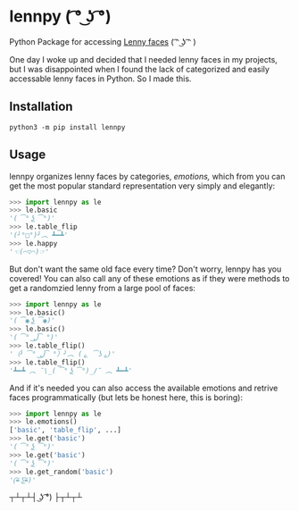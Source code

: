 # lennpy ( ͡° ͜ʖ ͡°)

Python Package for accessing [Lenny faces](https://knowyourmeme.com/memes/%CD%A1-%CD%9C%CA%96-%CD%A1-lenny-face) ( ͡ᵔ ͜ʖ ͡ᵔ )

One day I woke up and decided that I needed lenny faces in my projects, but I was disappointed when I found the lack of categorized and easily accessable lenny faces in Python. So I made this.

## Installation

```
python3 -m pip install lennpy
```

## Usage

lennpy organizes lenny faces by categories, _emotions,_ which from you can get the most popular standard representation very simply and elegantly:

```py
>>> import lennpy as le
>>> le.basic
'( ͡° ͜ʖ ͡°)'
>>> le.table_flip
'(╯°□°)╯︵ ┻━┻'
>>> le.happy
'☜(⌒▽⌒)☞'
```

But don't want the same old face every time? Don't worry, lennpy has you covered! You can also call any of these emotions as if they were methods to get a randomzied lenny from a large pool of faces:

```py
>>> import lennpy as le
>>> le.basic()
'( ͡◉ ͜ʖ ͡◉)'
>>> le.basic()
'( ͡° ل͜ ͡°)'
>>> le.table_flip()
'（╯ ͡° ل͜ ͡°）╯︵ ( ͜。 ͡ʖ ͜。)'
>>> le.table_flip()
'┻━┻ ︵﻿ ¯\_( ͡° ͜ʖ ͡°)_/¯ ︵ ┻━┻'
```

And if it's needed you can also access the available emotions and retrive faces programmatically (but lets be honest here, this is boring):

```py
>>> import lennpy as le
>>> le.emotions()
['basic', 'table_flip', ...]
>>> le.get('basic')
'( ͡° ͜ʖ ͡°)'
>>> le.get('basic')
'( ͡° ͜ʖ ͡°)'
>>> le.get_random('basic')
'(͠≖ ͜ʖ͠≖)'
```


┬┴┬┴┤ ͜ʖ ͡°) ├┬┴┬┴